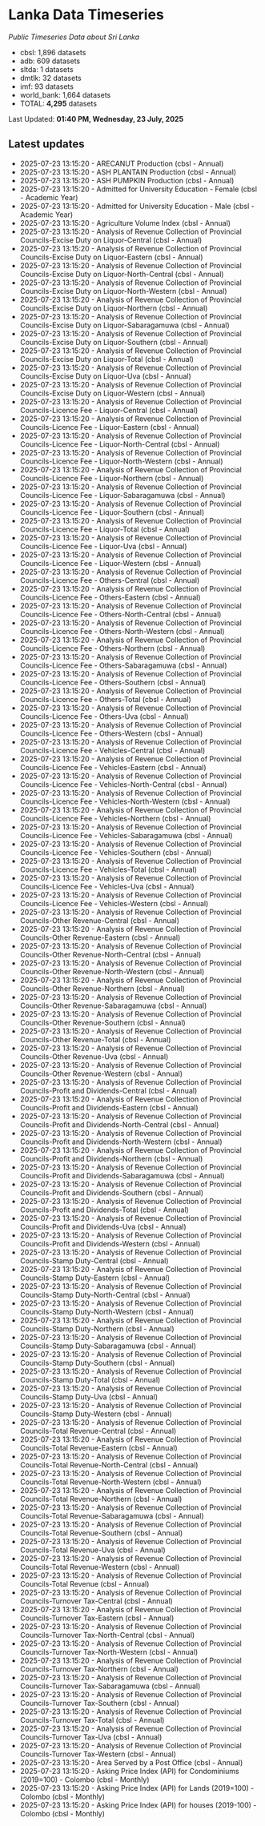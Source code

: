 # Lanka Data Timeseries
*Public Timeseries Data about Sri Lanka*

* cbsl: 1,896 datasets
* adb: 609 datasets
* sltda: 1 datasets
* dmtlk: 32 datasets
* imf: 93 datasets
* world_bank: 1,664 datasets
* TOTAL: **4,295** datasets

Last Updated: **01:40 PM, Wednesday, 23 July, 2025**

## Latest updates

* 2025-07-23 13:15:20 - ARECANUT Production (cbsl - Annual)
* 2025-07-23 13:15:20 - ASH PLANTAIN Production (cbsl - Annual)
* 2025-07-23 13:15:20 - ASH PUMPKIN Production (cbsl - Annual)
* 2025-07-23 13:15:20 - Admitted for University Education - Female (cbsl - Academic Year)
* 2025-07-23 13:15:20 - Admitted for University Education - Male (cbsl - Academic Year)
* 2025-07-23 13:15:20 - Agriculture Volume Index (cbsl - Annual)
* 2025-07-23 13:15:20 - Analysis of Revenue Collection of Provincial Councils-Excise Duty on Liquor-Central (cbsl - Annual)
* 2025-07-23 13:15:20 - Analysis of Revenue Collection of Provincial Councils-Excise Duty on Liquor-Eastern (cbsl - Annual)
* 2025-07-23 13:15:20 - Analysis of Revenue Collection of Provincial Councils-Excise Duty on Liquor-North-Central (cbsl - Annual)
* 2025-07-23 13:15:20 - Analysis of Revenue Collection of Provincial Councils-Excise Duty on Liquor-North-Western (cbsl - Annual)
* 2025-07-23 13:15:20 - Analysis of Revenue Collection of Provincial Councils-Excise Duty on Liquor-Northern (cbsl - Annual)
* 2025-07-23 13:15:20 - Analysis of Revenue Collection of Provincial Councils-Excise Duty on Liquor-Sabaragamuwa (cbsl - Annual)
* 2025-07-23 13:15:20 - Analysis of Revenue Collection of Provincial Councils-Excise Duty on Liquor-Southern (cbsl - Annual)
* 2025-07-23 13:15:20 - Analysis of Revenue Collection of Provincial Councils-Excise Duty on Liquor-Total (cbsl - Annual)
* 2025-07-23 13:15:20 - Analysis of Revenue Collection of Provincial Councils-Excise Duty on Liquor-Uva (cbsl - Annual)
* 2025-07-23 13:15:20 - Analysis of Revenue Collection of Provincial Councils-Excise Duty on Liquor-Western (cbsl - Annual)
* 2025-07-23 13:15:20 - Analysis of Revenue Collection of Provincial Councils-Licence Fee - Liquor-Central (cbsl - Annual)
* 2025-07-23 13:15:20 - Analysis of Revenue Collection of Provincial Councils-Licence Fee - Liquor-Eastern (cbsl - Annual)
* 2025-07-23 13:15:20 - Analysis of Revenue Collection of Provincial Councils-Licence Fee - Liquor-North-Central (cbsl - Annual)
* 2025-07-23 13:15:20 - Analysis of Revenue Collection of Provincial Councils-Licence Fee - Liquor-North-Western (cbsl - Annual)
* 2025-07-23 13:15:20 - Analysis of Revenue Collection of Provincial Councils-Licence Fee - Liquor-Northern (cbsl - Annual)
* 2025-07-23 13:15:20 - Analysis of Revenue Collection of Provincial Councils-Licence Fee - Liquor-Sabaragamuwa (cbsl - Annual)
* 2025-07-23 13:15:20 - Analysis of Revenue Collection of Provincial Councils-Licence Fee - Liquor-Southern (cbsl - Annual)
* 2025-07-23 13:15:20 - Analysis of Revenue Collection of Provincial Councils-Licence Fee - Liquor-Total (cbsl - Annual)
* 2025-07-23 13:15:20 - Analysis of Revenue Collection of Provincial Councils-Licence Fee - Liquor-Uva (cbsl - Annual)
* 2025-07-23 13:15:20 - Analysis of Revenue Collection of Provincial Councils-Licence Fee - Liquor-Western (cbsl - Annual)
* 2025-07-23 13:15:20 - Analysis of Revenue Collection of Provincial Councils-Licence Fee - Others-Central (cbsl - Annual)
* 2025-07-23 13:15:20 - Analysis of Revenue Collection of Provincial Councils-Licence Fee - Others-Eastern (cbsl - Annual)
* 2025-07-23 13:15:20 - Analysis of Revenue Collection of Provincial Councils-Licence Fee - Others-North-Central (cbsl - Annual)
* 2025-07-23 13:15:20 - Analysis of Revenue Collection of Provincial Councils-Licence Fee - Others-North-Western (cbsl - Annual)
* 2025-07-23 13:15:20 - Analysis of Revenue Collection of Provincial Councils-Licence Fee - Others-Northern (cbsl - Annual)
* 2025-07-23 13:15:20 - Analysis of Revenue Collection of Provincial Councils-Licence Fee - Others-Sabaragamuwa (cbsl - Annual)
* 2025-07-23 13:15:20 - Analysis of Revenue Collection of Provincial Councils-Licence Fee - Others-Southern (cbsl - Annual)
* 2025-07-23 13:15:20 - Analysis of Revenue Collection of Provincial Councils-Licence Fee - Others-Total (cbsl - Annual)
* 2025-07-23 13:15:20 - Analysis of Revenue Collection of Provincial Councils-Licence Fee - Others-Uva (cbsl - Annual)
* 2025-07-23 13:15:20 - Analysis of Revenue Collection of Provincial Councils-Licence Fee - Others-Western (cbsl - Annual)
* 2025-07-23 13:15:20 - Analysis of Revenue Collection of Provincial Councils-Licence Fee - Vehicles-Central (cbsl - Annual)
* 2025-07-23 13:15:20 - Analysis of Revenue Collection of Provincial Councils-Licence Fee - Vehicles-Eastern (cbsl - Annual)
* 2025-07-23 13:15:20 - Analysis of Revenue Collection of Provincial Councils-Licence Fee - Vehicles-North-Central (cbsl - Annual)
* 2025-07-23 13:15:20 - Analysis of Revenue Collection of Provincial Councils-Licence Fee - Vehicles-North-Western (cbsl - Annual)
* 2025-07-23 13:15:20 - Analysis of Revenue Collection of Provincial Councils-Licence Fee - Vehicles-Northern (cbsl - Annual)
* 2025-07-23 13:15:20 - Analysis of Revenue Collection of Provincial Councils-Licence Fee - Vehicles-Sabaragamuwa (cbsl - Annual)
* 2025-07-23 13:15:20 - Analysis of Revenue Collection of Provincial Councils-Licence Fee - Vehicles-Southern (cbsl - Annual)
* 2025-07-23 13:15:20 - Analysis of Revenue Collection of Provincial Councils-Licence Fee - Vehicles-Total (cbsl - Annual)
* 2025-07-23 13:15:20 - Analysis of Revenue Collection of Provincial Councils-Licence Fee - Vehicles-Uva (cbsl - Annual)
* 2025-07-23 13:15:20 - Analysis of Revenue Collection of Provincial Councils-Licence Fee - Vehicles-Western (cbsl - Annual)
* 2025-07-23 13:15:20 - Analysis of Revenue Collection of Provincial Councils-Other Revenue-Central (cbsl - Annual)
* 2025-07-23 13:15:20 - Analysis of Revenue Collection of Provincial Councils-Other Revenue-Eastern (cbsl - Annual)
* 2025-07-23 13:15:20 - Analysis of Revenue Collection of Provincial Councils-Other Revenue-North-Central (cbsl - Annual)
* 2025-07-23 13:15:20 - Analysis of Revenue Collection of Provincial Councils-Other Revenue-North-Western (cbsl - Annual)
* 2025-07-23 13:15:20 - Analysis of Revenue Collection of Provincial Councils-Other Revenue-Northern (cbsl - Annual)
* 2025-07-23 13:15:20 - Analysis of Revenue Collection of Provincial Councils-Other Revenue-Sabaragamuwa (cbsl - Annual)
* 2025-07-23 13:15:20 - Analysis of Revenue Collection of Provincial Councils-Other Revenue-Southern (cbsl - Annual)
* 2025-07-23 13:15:20 - Analysis of Revenue Collection of Provincial Councils-Other Revenue-Total (cbsl - Annual)
* 2025-07-23 13:15:20 - Analysis of Revenue Collection of Provincial Councils-Other Revenue-Uva (cbsl - Annual)
* 2025-07-23 13:15:20 - Analysis of Revenue Collection of Provincial Councils-Other Revenue-Western (cbsl - Annual)
* 2025-07-23 13:15:20 - Analysis of Revenue Collection of Provincial Councils-Profit and Dividends-Central (cbsl - Annual)
* 2025-07-23 13:15:20 - Analysis of Revenue Collection of Provincial Councils-Profit and Dividends-Eastern (cbsl - Annual)
* 2025-07-23 13:15:20 - Analysis of Revenue Collection of Provincial Councils-Profit and Dividends-North-Central (cbsl - Annual)
* 2025-07-23 13:15:20 - Analysis of Revenue Collection of Provincial Councils-Profit and Dividends-North-Western (cbsl - Annual)
* 2025-07-23 13:15:20 - Analysis of Revenue Collection of Provincial Councils-Profit and Dividends-Northern (cbsl - Annual)
* 2025-07-23 13:15:20 - Analysis of Revenue Collection of Provincial Councils-Profit and Dividends-Sabaragamuwa (cbsl - Annual)
* 2025-07-23 13:15:20 - Analysis of Revenue Collection of Provincial Councils-Profit and Dividends-Southern (cbsl - Annual)
* 2025-07-23 13:15:20 - Analysis of Revenue Collection of Provincial Councils-Profit and Dividends-Total (cbsl - Annual)
* 2025-07-23 13:15:20 - Analysis of Revenue Collection of Provincial Councils-Profit and Dividends-Uva (cbsl - Annual)
* 2025-07-23 13:15:20 - Analysis of Revenue Collection of Provincial Councils-Profit and Dividends-Western (cbsl - Annual)
* 2025-07-23 13:15:20 - Analysis of Revenue Collection of Provincial Councils-Stamp Duty-Central (cbsl - Annual)
* 2025-07-23 13:15:20 - Analysis of Revenue Collection of Provincial Councils-Stamp Duty-Eastern (cbsl - Annual)
* 2025-07-23 13:15:20 - Analysis of Revenue Collection of Provincial Councils-Stamp Duty-North-Central (cbsl - Annual)
* 2025-07-23 13:15:20 - Analysis of Revenue Collection of Provincial Councils-Stamp Duty-North-Western (cbsl - Annual)
* 2025-07-23 13:15:20 - Analysis of Revenue Collection of Provincial Councils-Stamp Duty-Northern (cbsl - Annual)
* 2025-07-23 13:15:20 - Analysis of Revenue Collection of Provincial Councils-Stamp Duty-Sabaragamuwa (cbsl - Annual)
* 2025-07-23 13:15:20 - Analysis of Revenue Collection of Provincial Councils-Stamp Duty-Southern (cbsl - Annual)
* 2025-07-23 13:15:20 - Analysis of Revenue Collection of Provincial Councils-Stamp Duty-Total (cbsl - Annual)
* 2025-07-23 13:15:20 - Analysis of Revenue Collection of Provincial Councils-Stamp Duty-Uva (cbsl - Annual)
* 2025-07-23 13:15:20 - Analysis of Revenue Collection of Provincial Councils-Stamp Duty-Western (cbsl - Annual)
* 2025-07-23 13:15:20 - Analysis of Revenue Collection of Provincial Councils-Total Revenue-Central (cbsl - Annual)
* 2025-07-23 13:15:20 - Analysis of Revenue Collection of Provincial Councils-Total Revenue-Eastern (cbsl - Annual)
* 2025-07-23 13:15:20 - Analysis of Revenue Collection of Provincial Councils-Total Revenue-North-Central (cbsl - Annual)
* 2025-07-23 13:15:20 - Analysis of Revenue Collection of Provincial Councils-Total Revenue-North-Western (cbsl - Annual)
* 2025-07-23 13:15:20 - Analysis of Revenue Collection of Provincial Councils-Total Revenue-Northern (cbsl - Annual)
* 2025-07-23 13:15:20 - Analysis of Revenue Collection of Provincial Councils-Total Revenue-Sabaragamuwa (cbsl - Annual)
* 2025-07-23 13:15:20 - Analysis of Revenue Collection of Provincial Councils-Total Revenue-Southern (cbsl - Annual)
* 2025-07-23 13:15:20 - Analysis of Revenue Collection of Provincial Councils-Total Revenue-Uva (cbsl - Annual)
* 2025-07-23 13:15:20 - Analysis of Revenue Collection of Provincial Councils-Total Revenue-Western (cbsl - Annual)
* 2025-07-23 13:15:20 - Analysis of Revenue Collection of Provincial Councils-Total Revenue (cbsl - Annual)
* 2025-07-23 13:15:20 - Analysis of Revenue Collection of Provincial Councils-Turnover Tax-Central (cbsl - Annual)
* 2025-07-23 13:15:20 - Analysis of Revenue Collection of Provincial Councils-Turnover Tax-Eastern (cbsl - Annual)
* 2025-07-23 13:15:20 - Analysis of Revenue Collection of Provincial Councils-Turnover Tax-North-Central (cbsl - Annual)
* 2025-07-23 13:15:20 - Analysis of Revenue Collection of Provincial Councils-Turnover Tax-North-Western (cbsl - Annual)
* 2025-07-23 13:15:20 - Analysis of Revenue Collection of Provincial Councils-Turnover Tax-Northern (cbsl - Annual)
* 2025-07-23 13:15:20 - Analysis of Revenue Collection of Provincial Councils-Turnover Tax-Sabaragamuwa (cbsl - Annual)
* 2025-07-23 13:15:20 - Analysis of Revenue Collection of Provincial Councils-Turnover Tax-Southern (cbsl - Annual)
* 2025-07-23 13:15:20 - Analysis of Revenue Collection of Provincial Councils-Turnover Tax-Total (cbsl - Annual)
* 2025-07-23 13:15:20 - Analysis of Revenue Collection of Provincial Councils-Turnover Tax-Uva (cbsl - Annual)
* 2025-07-23 13:15:20 - Analysis of Revenue Collection of Provincial Councils-Turnover Tax-Western (cbsl - Annual)
* 2025-07-23 13:15:20 - Area Served by a Post Office (cbsl - Annual)
* 2025-07-23 13:15:20 - Asking Price Index (API) for Condominiums (2019=100) - Colombo (cbsl - Monthly)
* 2025-07-23 13:15:20 - Asking Price Index (API) for Lands (2019=100) - Colombo (cbsl - Monthly)
* 2025-07-23 13:15:20 - Asking Price Index (API) for houses (2019-100) - Colombo (cbsl - Monthly)